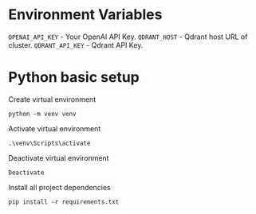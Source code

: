 # Environment Variables

`OPENAI_API_KEY` - Your OpenAI API Key.
`QDRANT_HOST` - Qdrant host URL of cluster.
`QDRANT_API_KEY` - Qdrant API Key.

# Python basic setup

Create virtual environment

```
python -m venv venv
```

Activate virtual environment

```
.\venv\Scripts\activate
```

Deactivate virtual environment

```
Deactivate
```

Install all project dependencies

```
pip install -r requirements.txt
```
